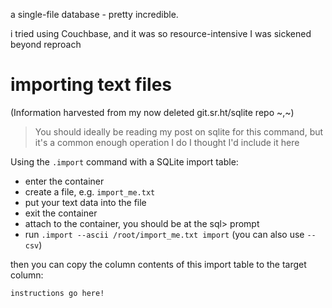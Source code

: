 a single-file database - pretty incredible.

i tried using Couchbase, and it was so resource-intensive I was sickened beyond reproach

# importing text files

(Information harvested from my now deleted git.sr.ht/sqlite repo ~,~)

> You should ideally be reading my post on sqlite for this command, but it's a common enough operation I do I thought I'd include it here

Using the `.import` command with a SQLite import table:

- enter the container
- create a file, e.g. `import_me.txt`
- put your text data into the file
- exit the container
- attach to the container, you should be at the sql> prompt
- run `.import --ascii /root/import_me.txt import` (you can also use `--csv`)

then you can copy the column contents of this import table to the target column:

	instructions go here!